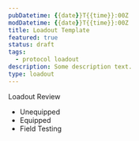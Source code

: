 ```yaml
---
pubDatetime: {{date}}T{{time}}:00Z
modDatetime: {{date}}T{{time}}:00Z
title: Loadout Template
featured: true
status: draft
tags:
  - protocol loadout
description: Some description text.
type: loadout
---
```


Loadout Review

- Unequipped
- Equipped
- Field Testing

